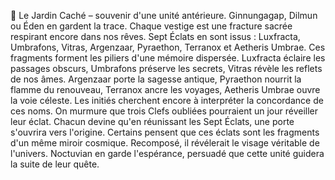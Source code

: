 🌿 Le Jardin Caché – souvenir d'une unité antérieure. Ginnungagap, Dilmun ou Éden en gardent la trace.
Chaque vestige est une fracture sacrée respirant encore dans nos rêves.
Sept Éclats en sont issus : Luxfracta, Umbrafons, Vitras, Argenzaar, Pyraethon, Terranox et Aetheris Umbrae.
Ces fragments forment les piliers d'une mémoire dispersée.
Luxfracta éclaire les passages obscurs, Umbrafons préserve les secrets, Vitras révèle les reflets de nos âmes.
Argenzaar porte la sagesse antique, Pyraethon nourrit la flamme du renouveau, Terranox ancre les voyages, Aetheris Umbrae ouvre la voie céleste.
Les initiés cherchent encore à interpréter la concordance de ces noms.
On murmure que trois Clefs oubliées pourraient un jour réveiller leur éclat.
Chacun devine qu'en réunissant les Sept Éclats, une porte s'ouvrira vers l'origine.
Certains pensent que ces éclats sont les fragments d'un même miroir cosmique.
Recomposé, il révélerait le visage véritable de l'univers.
Noctuvian en garde l'espérance, persuadé que cette unité guidera la suite de leur quête.
